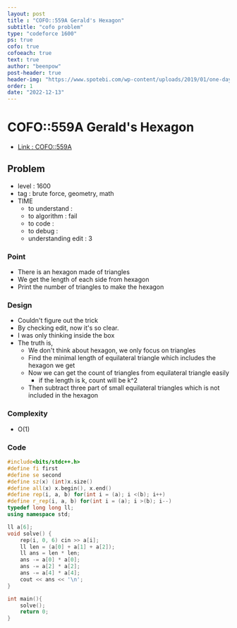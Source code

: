 ```yaml
---
layout: post
title : "COFO::559A Gerald's Hexagon"
subtitle: "cofo problem"
type: "codeforce 1600"
ps: true
cofo: true
cofoeach: true
text: true
author: "beenpow"
post-header: true
header-img: "https://www.spotebi.com/wp-content/uploads/2019/01/one-day-day-one-workout-motivation-spotebi.jpg"
order: 1
date: "2022-12-13"
---
```

# COFO::559A Gerald's Hexagon
- [Link : COFO::559A](https://codeforces.com/problemset/problem/559/A)


## Problem 

- level : 1600
- tag : brute force, geometry, math
- TIME
  - to understand    : 
  - to algorithm     : fail
  - to code          : 
  - to debug         : 
  - understanding edit : 3

### Point
- There is an hexagon made of triangles
- We get the length of each side from hexagon
- Print the number of triangles to make the hexagon

### Design
- Couldn't figure out the trick
- By checking edit, now it's so clear.
- I was only thinking inside the box
- The truth is,
  - We don't think about hexagon, we only focus on triangles
  - Find the minimal length of equilateral triangle which includes the hexagon we get
  - Now we can get the count of triangles from equilateral triangle easily
    - if the length is k, count will be k^2
  - Then subtract three part of small equilateral triangles which is not included in the hexagon


### Complexity
- O(1)

### Code

```cpp
#include<bits/stdc++.h>
#define fi first
#define se second
#define sz(x) (int)x.size()
#define all(x) x.begin(), x.end()
#define rep(i, a, b) for(int i = (a); i <(b); i++)
#define r_rep(i, a, b) for(int i = (a); i >(b); i--)
typedef long long ll;
using namespace std;

ll a[6];
void solve() {
    rep(i, 0, 6) cin >> a[i];
    ll len = (a[0] + a[1] + a[2]);
    ll ans = len * len;
    ans -= a[0] * a[0];
    ans -= a[2] * a[2];
    ans -= a[4] * a[4];
    cout << ans << '\n';
}

int main(){
    solve();
    return 0;
}
```
